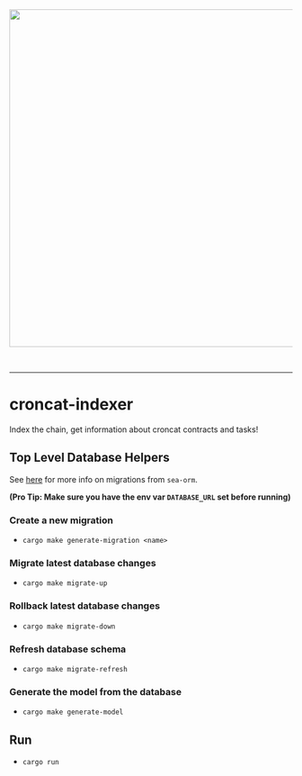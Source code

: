 &nbsp;

<div align="center">
<img width="600" src="https://github.com/CronCats/croncat-rs/raw/main/croncat.png" />
</div>

&nbsp;

---

# croncat-indexer

Index the chain, get information about croncat contracts and tasks!

## Top Level Database Helpers

See [here](./migration/README.md) for more info on migrations from `sea-orm`.

**(Pro Tip: Make sure you have the env var `DATABASE_URL` set before running)**

### Create a new migration

-   `cargo make generate-migration <name>`

### Migrate latest database changes

-   `cargo make migrate-up`

### Rollback latest database changes

-   `cargo make migrate-down`

### Refresh database schema

-   `cargo make migrate-refresh`

### Generate the model from the database

-   `cargo make generate-model`

## Run

-   `cargo run`

